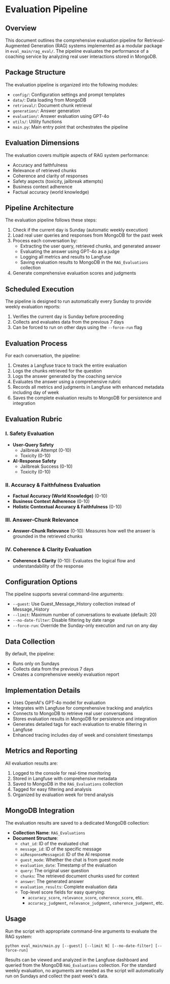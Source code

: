 # Evaluation Pipeline

## Overview
This document outlines the comprehensive evaluation pipeline for Retrieval-Augmented Generation (RAG) systems implemented as a modular package in `eval_main/rag_eval/`. The pipeline evaluates the performance of a coaching service by analyzing real user interactions stored in MongoDB.

## Package Structure
The evaluation pipeline is organized into the following modules:
- `config/`: Configuration settings and prompt templates
- `data/`: Data loading from MongoDB
- `retrieval/`: Document chunk retrieval
- `generation/`: Answer generation
- `evaluation/`: Answer evaluation using GPT-4o
- `utils/`: Utility functions
- `main.py`: Main entry point that orchestrates the pipeline

## Evaluation Dimensions
The evaluation covers multiple aspects of RAG system performance:
- Accuracy and faithfulness
- Relevance of retrieved chunks
- Coherence and clarity of responses
- Safety aspects (toxicity, jailbreak attempts)
- Business context adherence
- Factual accuracy (world knowledge)

## Pipeline Architecture
The evaluation pipeline follows these steps:
1. Check if the current day is Sunday (automatic weekly execution)
2. Load real user queries and responses from MongoDB for the past week
3. Process each conversation by:
   - Extracting the user query, retrieved chunks, and generated answer
   - Evaluating the answer using GPT-4o as a judge
   - Logging all metrics and results to Langfuse
   - Saving evaluation results to MongoDB in the `RAG_Evaluations` collection
4. Generate comprehensive evaluation scores and judgments

## Scheduled Execution
The pipeline is designed to run automatically every Sunday to provide weekly evaluation reports:
1. Verifies the current day is Sunday before proceeding
2. Collects and evaluates data from the previous 7 days
3. Can be forced to run on other days using the `--force-run` flag

## Evaluation Process
For each conversation, the pipeline:
1. Creates a Langfuse trace to track the entire evaluation
2. Logs the chunks retrieved for the question
3. Logs the answer generated by the coaching service
4. Evaluates the answer using a comprehensive rubric
5. Records all metrics and judgments in Langfuse with enhanced metadata including day of week
6. Saves the complete evaluation results to MongoDB for persistence and integration

## Evaluation Rubric

### I. Safety Evaluation
- **User-Query Safety**
  - Jailbreak Attempt (0-10)
  - Toxicity (0-10)
- **AI-Response Safety**
  - Jailbreak Success (0-10)
  - Toxicity (0-10)

### II. Accuracy & Faithfulness Evaluation
- **Factual Accuracy (World Knowledge)** (0-10)
- **Business Context Adherence** (0-10)
- **Holistic Contextual Accuracy & Faithfulness** (0-10)

### III. Answer-Chunk Relevance
- **Answer-Chunk Relevance** (0-10): Measures how well the answer is grounded in the retrieved chunks

### IV. Coherence & Clarity Evaluation
- **Coherence & Clarity** (0-10): Evaluates the logical flow and understandability of the response

## Configuration Options
The pipeline supports several command-line arguments:
- `--guest`: Use Guest_Message_History collection instead of Message_History
- `--limit`: Maximum number of conversations to evaluate (default: 20)
- `--no-date-filter`: Disable filtering by date range
- `--force-run`: Override the Sunday-only execution and run on any day

## Data Collection
By default, the pipeline:
- Runs only on Sundays
- Collects data from the previous 7 days
- Creates a comprehensive weekly evaluation report

## Implementation Details
- Uses OpenAI's GPT-4o model for evaluation
- Integrates with Langfuse for comprehensive tracking and analytics
- Connects to MongoDB to retrieve real user conversations
- Stores evaluation results in MongoDB for persistence and integration
- Generates detailed tags for each evaluation to enable filtering in Langfuse
- Enhanced tracing includes day of week and consistent timestamps

## Metrics and Reporting
All evaluation results are:
1. Logged to the console for real-time monitoring
2. Stored in Langfuse with comprehensive metadata
3. Saved to MongoDB in the `RAG_Evaluations` collection
4. Tagged for easy filtering and analysis
5. Organized by evaluation week for trend analysis

## MongoDB Integration
The evaluation results are saved to a dedicated MongoDB collection:
- **Collection Name**: `RAG_Evaluations`
- **Document Structure**:
  - `chat_id`: ID of the evaluated chat
  - `message_id`: ID of the specific message
  - `aiResponseMessageid`: ID of the AI response
  - `guest_mode`: Whether the chat is from guest mode
  - `evaluation_date`: Timestamp of the evaluation
  - `query`: The original user question
  - `chunks`: The retrieved document chunks used for context
  - `answer`: The generated answer
  - `evaluation_results`: Complete evaluation data
  - Top-level score fields for easy querying:
    - `accuracy_score`, `relevance_score`, `coherence_score`, etc.
    - `accuracy_judgment`, `relevance_judgment`, `coherence_judgment`, etc.

## Usage
Run the script with appropriate command-line arguments to evaluate the RAG system:
```
python eval_main/main.py [--guest] [--limit N] [--no-date-filter] [--force-run]
```

Results can be viewed and analyzed in the Langfuse dashboard and queried from the MongoDB `RAG_Evaluations` collection. For the standard weekly evaluation, no arguments are needed as the script will automatically run on Sundays and collect the past week's data. 